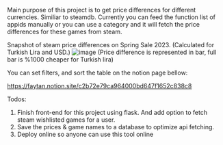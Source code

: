 Main purpose of this project is to get price differences for different currencies. Similiar to steamdb. Currently you can feed the function list of appids manually or you can use a category and it will fetch the price differences for these games from steam.  


Snapshot of steam price differences on Spring Sale 2023. (Calculated for Turkish Lira and USD.)
![image](https://user-images.githubusercontent.com/13971617/229299646-73587270-ca52-4b90-987d-632d6e758bcc.png)
(Price difference is represented in bar, full bar is %1000 cheaper for Turkish lira)


You can set filters, and sort the table on the notion page bellow: 

https://faytan.notion.site/c2b72e79ca964000bd647f1652c838c8

Todos: 

1. Finish front-end for this project using flask. And add option to fetch steam wishlisted games for a user.
2. Save the prices & game names to a database to optimize api fetching.
3. Deploy online so anyone can use this tool online
